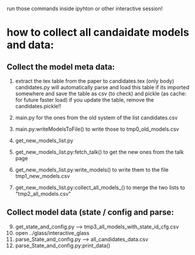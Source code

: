 run those commands inside ipyhton or other interactive session!

how to collect all candaidate models and data:
===========

Collect the model meta data:
-----------

1. extract the tex table from the paper to candidates.tex (only body)
   candidates.py will automatically parse and load this table if its imported somewhere
   and save the table as csv (to check) and pickle (as cache: for future faster load)
   if you update the table, remove the candidates.pickle!!


3. main.py for the ones from the old system of the list candidates.csv
4. main.py:writeModelsToFile() to write those to tmp0_old_models.csv

5. get_new_models_list.py
6. get_new_models_list.py:fetch_talk() to get the new ones from the talk page
7. get_new_models_list.py:write_models() to write them to the file tmp1_new_models.csv

8. get_new_models_list.py:collect_all_models_() to merge the two lists to "tmp2_all_models.csv"

Collect model data (state / config and parse:
----------

9. get_state_and_config.py --> tmp3_all_models_with_state_id_cfg.csv
10. open ../glass/interactive_glass
11. parse_State_and_config.py --> all_candidates_data.csv
12. parse_State_and_config.py:print_data()
